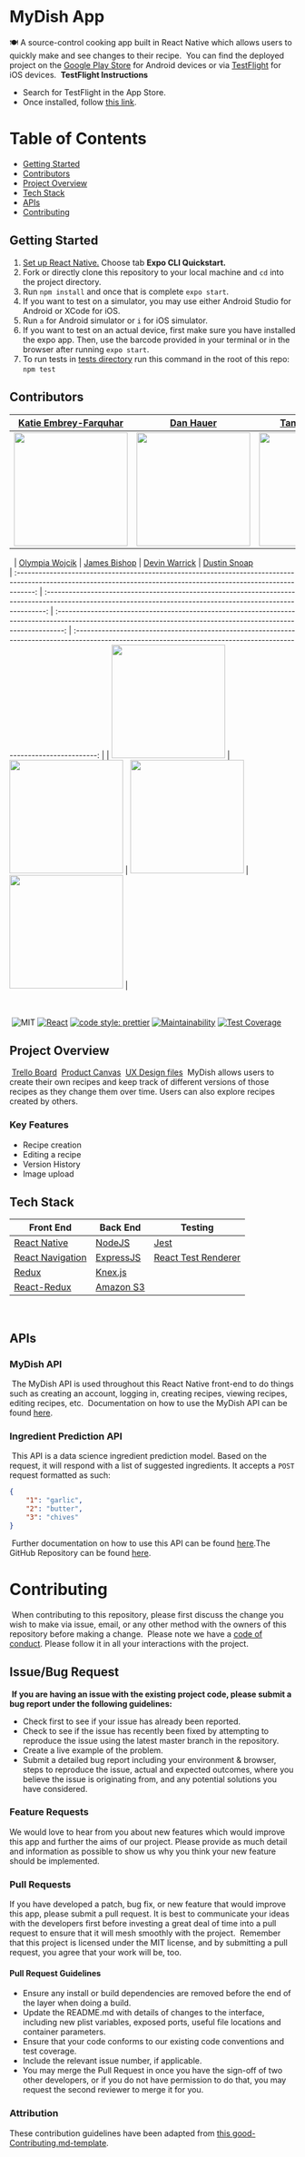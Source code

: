 # MyDish App

🍽 A source-control cooking app built in React Native which allows users to quickly make and see changes to their recipe.
​
You can find the deployed project on the [Google Play Store](https://play.google.com/store/apps/details?id=com.lambdaschool.mydish) for Android devices or via [TestFlight](https://apps.apple.com/us/app/testflight/id899247664) for iOS devices.
​
**TestFlight Instructions**
​

-   Search for TestFlight in the App Store.
-   Once installed, follow [this link](https://apps.apple.com/us/app/testflight/id899247664).
    ​

# Table of Contents

-   [Getting Started](#getting-started)
-   [Contributors](#contributors)
-   [Project Overview](#project-overview)
-   [Tech Stack](#tech-stack)
-   [APIs](#apis)
-   [Contributing](#contributing)
    ​

## Getting Started

1. [Set up React Native.](https://facebook.github.io/react-native/docs/getting-started.html) Choose tab **Expo CLI Quickstart.**
2. Fork or directly clone this repository to your local machine and `cd` into the project directory.
3. Run `npm install` and once that is complete `expo start`.
4. If you want to test on a simulator, you may use either Android Studio for Android or XCode for iOS.
5. Run `a` for Android simulator or `i` for iOS simulator.
6. If you want to test on an actual device, first make sure you have installed the expo app. Then, use the barcode provided in your terminal or in the browser after running `expo start`.
7. To run tests in [tests directory](./__tests__) run this command in the root of this repo: `npm test`
   ​

## Contributors

|                                                       [Katie Embrey-Farquhar](https://github.com/kmcknight1)                                                        |                                                             [Dan Hauer](https://github.com/dlhauer)                                                              |                                                           [Tanner Hawkins](https://github.com/dournbrood)                                                           |                                                          [Indigo Richards](https://github.com/domesticdingo)                                                           |                                                            [Winnie Song](https://github.com/windixxie)                                                             |
| :-----------------------------------------------------------------------------------------------------------------------------------------------------------------: | :--------------------------------------------------------------------------------------------------------------------------------------------------------------: | :-----------------------------------------------------------------------------------------------------------------------------------------------------------------: | :--------------------------------------------------------------------------------------------------------------------------------------------------------------------: | :----------------------------------------------------------------------------------------------------------------------------------------------------------------: |
| [<img src="https://avatars1.githubusercontent.com/u/47987809?s=460&u=16775e454c44054b8c7c88b4a2a899e78228df35&v=4" width = "200" />](https://github.com/kmcknight1) | [<img src="https://avatars0.githubusercontent.com/u/50860480?s=460&u=ab6997720219f59a214336ceb6088c308749c1f8&v=4" width = "200" />](https://github.com/dlhauer) | [<img src="https://avatars2.githubusercontent.com/u/19560915?s=460&u=9c3a07269ef4ab793a5f1029466e25d41d75ad49&v=4" width = "200" />](https://github.com/dournbrood) | [<img src="https://avatars2.githubusercontent.com/u/56006416?s=460&u=1e38c38a72eabbdb8ce8c596af3213ce58cbcc3b&v=4" width = "200" />](https://github.com/domesticdingo) | [<img src="https://avatars2.githubusercontent.com/u/48748065?s=460&u=8a2a5812b208c247367dba6f19736b44168e4782&v=4" width = "200" />](https://github.com/windixxie) |

​
​
| [Olympia Wojcik](https://github.com/olympiawoj) | [James Bishop](https://github.com/jambis) | [Devin Warrick](https://github.com/DevWarr) | [Dustin Snoap](https://github.com/dustinsnoap)  
| :-----------------------------------------------------------------------------------------------------------------------------------------------------------------: | :------------------------------------------------------------------------------------------------------------------------------------------------------------: | :--------------------------------------------------------------------------------------------------------------------------------------------------------------: | :------------------------------------------------------------------------------------------------------------------------------------------------------------------: |
| [<img src="https://avatars0.githubusercontent.com/u/41010759?s=460&u=297ec020c4231df1faeaa1bf92c88cfcb36e094d&v=4" width = "200" />](https://github.com/olympiawoj) | [<img src="https://avatars0.githubusercontent.com/u/4674568?s=460&u=35069fc6456a2be448962d1643462cac596c6828&v=4" width = "200" />](https://github.com/jambis) | [<img src="https://avatars2.githubusercontent.com/u/49497246?s=460&u=2a0231a3d8358559c3bc7eb6c5617b1549da7582&v=4" width = "200" />](https://github.com/DevWarr) | [<img src="https://avatars3.githubusercontent.com/u/45376430?s=460&u=2182ed52785e18d3044bd21a39bf7e3697cc9cf0&v=4" width = "200" />](https://github.com/dustinsnoap) |

​
<br>
<br>
​
![MIT](https://img.shields.io/packagist/l/doctrine/orm.svg)
[![React](https://img.shields.io/badge/react-v16.7.0--alpha.2-blue.svg)](https://github.com/facebook/react/)
[![code style: prettier](https://img.shields.io/badge/code_style-prettier-ff69b4.svg?style=flat-square)](https://github.com/prettier/prettier)
[![Maintainability](https://api.codeclimate.com/v1/badges/19e8f274d642d4835355/maintainability)](https://codeclimate.com/github/Lambda-School-Labs/mydish-fe/maintainability)
[![Test Coverage](https://api.codeclimate.com/v1/badges/19e8f274d642d4835355/test_coverage)](https://codeclimate.com/github/Lambda-School-Labs/mydish-fe/test_coverage)
​

## Project Overview

​
[Trello Board](https://trello.com/b/Oy4rKTJw/labs21-mydish)
​
[Product Canvas](https://www.notion.so/MyDish-24149db37e5f434fa994cfb0de71fc9d)
​
[UX Design files](https://www.figma.com/file/WpfjmSHrOJycliSQ5V2342/MyDish%2C-Cornelius-%26-Ryan?node-id=1%3A4)
​
MyDish allows users to create their own recipes and keep track of different versions of those recipes as they change them over time. Users can also explore recipes created by others.
​

### Key Features

-   Recipe creation
-   Editing a recipe
-   Version History
-   Image upload
    ​

## Tech Stack

| Front End                                                | Back End                                                                  | Testing                                                            |
| -------------------------------------------------------- | ------------------------------------------------------------------------- | ------------------------------------------------------------------ |
| [React Native](https://github.com/facebook/react-native) | [NodeJS](https://nodejs.org/en/)                                          | [Jest](https://jestjs.io/en/)                                      |
| [React Navigation](https://reactnavigation.org/)         | [ExpressJS](https://expressjs.com/)                                       | [React Test Renderer](https://reactjs.org/docs/test-renderer.html) |
| [Redux](https://redux.js.org/)                           | [Knex.js](http://knexjs.org/)                                             |
| [React-Redux](https://react-redux.js.org/)               | [Amazon S3](https://docs.aws.amazon.com/AmazonS3/latest/dev/Welcome.html) |

​

## APIs

### MyDish API

​
The MyDish API is used throughout this React Native front-end to do things such as creating an account, logging in, creating recipes, viewing recipes, editing recipes, etc.
​
Documentation on how to use the MyDish API can be found [here](https://github.com/Lambda-School-Labs/mydish-be/blob/master/README.md).
​

### Ingredient Prediction API

​
This API is a data science ingredient prediction model. Based on the request, it will respond with a list of suggested ingredients. It accepts a `POST` request formatted as such:
​

```json
{
    "1": "garlic",
    "2": "butter",
    "3": "chives"
}
```

​
Further documentation on how to use this API can be found [here](http://mydish-ingredientprediction.eba-wmm2grnv.us-east-2.elasticbeanstalk.com/).
​
The GitHub Repository can be found [here](https://github.com/Lambda-School-Labs/MyDish-DS/tree/master/slightfoot/baseline_pred_deploy).
​

# Contributing

​
When contributing to this repository, please first discuss the change you wish to make via issue, email, or any other method with the owners of this repository before making a change.
​
Please note we have a [code of conduct](./CODE_OF_CONDUCT.md). Please follow it in all your interactions with the project.
​

## Issue/Bug Request

​
**If you are having an issue with the existing project code, please submit a bug report under the following guidelines:**
​

-   Check first to see if your issue has already been reported.
-   Check to see if the issue has recently been fixed by attempting to reproduce the issue using the latest master branch in the repository.
-   Create a live example of the problem.
-   Submit a detailed bug report including your environment & browser, steps to reproduce the issue, actual and expected outcomes, where you believe the issue is originating from, and any potential solutions you have considered.
    ​

### Feature Requests

We would love to hear from you about new features which would improve this app and further the aims of our project. Please provide as much detail and information as possible to show us why you think your new feature should be implemented.
​

### Pull Requests

If you have developed a patch, bug fix, or new feature that would improve this app, please submit a pull request. It is best to communicate your ideas with the developers first before investing a great deal of time into a pull request to ensure that it will mesh smoothly with the project.
​
Remember that this project is licensed under the MIT license, and by submitting a pull request, you agree that your work will be, too.
​

#### Pull Request Guidelines

-   Ensure any install or build dependencies are removed before the end of the layer when doing a build.
-   Update the README.md with details of changes to the interface, including new plist variables, exposed ports, useful file locations and container parameters.
-   Ensure that your code conforms to our existing code conventions and test coverage.
-   Include the relevant issue number, if applicable.
-   You may merge the Pull Request in once you have the sign-off of two other developers, or if you do not have permission to do that, you may request the second reviewer to merge it for you.

### Attribution

These contribution guidelines have been adapted from [this good-Contributing.md-template](https://gist.github.com/PurpleBooth/b24679402957c63ec426).
